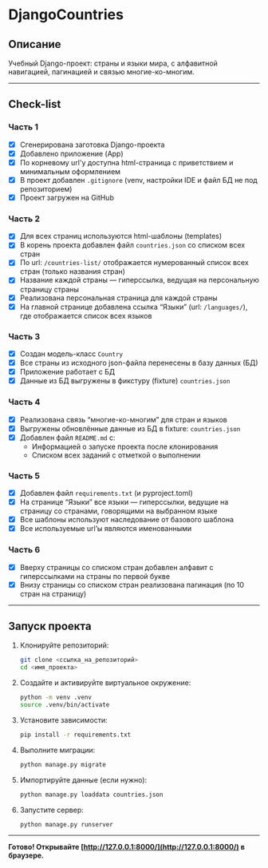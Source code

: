 # DjangoCountries

## Описание

Учебный Django-проект: страны и языки мира, с алфавитной навигацией,
пагинацией и связью многие-ко-многим.

---

## Check-list

### Часть 1

- [x] Сгенерирована заготовка Django-проекта
- [x] Добавлено приложение (App)
- [x] По корневому url'у доступна html-страница с приветствием и минимальным оформлением
- [x] В проект добавлен `.gitignore` (venv, настройки IDE и файл БД не под репозиторием)
- [x] Проект загружен на GitHub

### Часть 2

- [x] Для всех страниц используются html-шаблоны (templates)
- [x] В корень проекта добавлен файл `countries.json` со списком всех стран
- [x] По url: `/countries-list/` отображается нумерованный список всех стран (только названия стран)
- [x] Название каждой страны — гиперссылка, ведущая на персональную страницу страны
- [x] Реализована персональная страница для каждой страны
- [x] На главной странице добавлена ссылка “Языки” (url: `/languages/`), где отображается список всех языков

### Часть 3

- [x] Создан модель-класс `Country`
- [x] Все страны из исходного json-файла перенесены в базу данных (БД)
- [x] Приложение работает с БД
- [x] Данные из БД выгружены в фикстуру (fixture) `countries.json`

### Часть 4

- [x] Реализована связь “многие-ко-многим” для стран и языков
- [x] Выгружены обновлённые данные из БД в fixture: `countries.json`
- [x] Добавлен файл `README.md` с:
    - Информацией о запуске проекта после клонирования
    - Списком всех заданий с отметкой о выполнении

### Часть 5

- [x] Добавлен файл `requirements.txt` (и pyproject.toml)
- [x] На странице “Языки” все языки — гиперссылки, ведущие на страницу со странами, говорящими на выбранном языке
- [x] Все шаблоны используют наследование от базового шаблона
- [x] Все используемые url’ы являются именованными

### Часть 6

- [x] Вверху страницы со списком стран добавлен алфавит с гиперссылками на страны по первой букве
- [x] Внизу страницы со списком стран реализована пагинация (по 10 стран на страницу)

---

## Запуск проекта

1. Клонируйте репозиторий:
    ```bash
    git clone <ссылка_на_репозиторий>
    cd <имя_проекта>
    ```

2. Создайте и активируйте виртуальное окружение:
    ```bash
    python -m venv .venv
    source .venv/bin/activate
    ```

3. Установите зависимости:
    ```bash
    pip install -r requirements.txt
    ```

4. Выполните миграции:
    ```bash
    python manage.py migrate
    ```

5. Импортируйте данные (если нужно):
    ```bash
    python manage.py loaddata countries.json
    ```

6. Запустите сервер:
    ```bash
    python manage.py runserver
    ```

---

**Готово! Открывайте [http://127.0.0.1:8000/](http://127.0.0.1:8000/) в браузере.**
